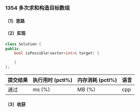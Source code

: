 ### 1354 多次求和构造目标数组

#### （1）思路

#### （2）实现

```cpp
class Solution {
public:
    bool isPossible(vector<int>& target) {

    }
};
```

| 提交结果 | 执行用时 (pctl%) | 内存消耗 (pctl%) | 语言 |
|:---------|:-----------------|:-----------------|:-----|
| 通过     |  ms (%)   |  MB (%)  | cpp  |

#### （3）收获
